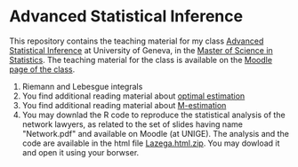 # Advanced Statistical Inference

This repository contains the teaching material for my class [Advanced Statistical Inference](https://wwwi.unige.ch/cursus/programme-des-cours/web/teachings/details/2020-S403109?year=2020) at University of Geneva, in the [Master of Science in Statistics](https://www.unige.ch/gsem/en/programs/masters/statistics/). The teaching material for the class is available on the [Moodle page of the class](https://moodle.unige.ch).



1. Riemann and Lebesgue integrals
2.  You find additional reading material about [optimal estimation](https://github.com/dvdlvc/Advanced-Statistical-Inference/blob/main/OptimalEstim_Additional_Material.zip) 
3. You find additional reading material about [M-estimation](https://github.com/dvdlvc/Advanced-Statistical-Inference/blob/main/M_estim_AdditionalExample.zip)  
4. You may downlad the R code to reproduce the statistical analysis of the network lawyers, as related to the set of slides having name "Network.pdf" and available on Moodle (at UNIGE). The analysis and the code are available in the html file [Lazega.html.zip](https://github.com/dvdlvc/Advanced-Statistical-Inference/blob/main/Lazega.html.zip). You may dowload it and open it using your borwser. 


 
